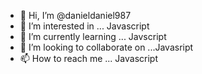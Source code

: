 - 👋 Hi, I’m @danieldaniel987
- 👀 I’m interested in ... Javascript
- 🌱 I’m currently learning ... Javscript
- 💞️ I’m looking to collaborate on ...Javasript
- 📫 How to reach me ... Javascript

<!---
danieldaniel987/danieldaniel987 is a ✨ special ✨ repository because its `README.md` (this file) appears on your GitHub profile.
You can click the Preview link to take a look at your changes.
--->
